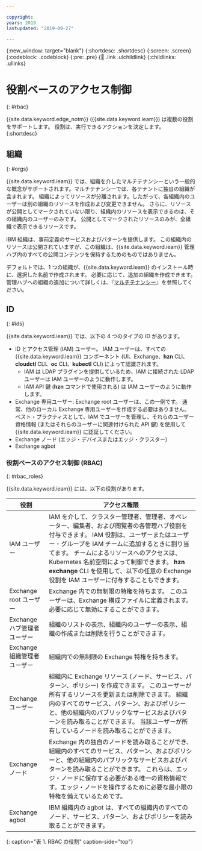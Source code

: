 ```yaml
---

copyright:
years: 2019
lastupdated: "2019-09-27"

---
```


{:new_window: target="blank"}
{:shortdesc: .shortdesc}
{:screen: .screen}
{:codeblock: .codeblock}
{:pre: .pre}
{:child: .link .ulchildlink}
{:childlinks: .ullinks}

# 役割ベースのアクセス制御
{: #rbac}

{{site.data.keyword.edge_notm}} ({{site.data.keyword.ieam}}) は複数の役割をサポートします。 役割は、実行できるアクションを決定します。
{:shortdesc}

## 組織
{: #orgs}

{{site.data.keyword.ieam}} では、組織を介したマルチテナンシーという一般的な概念がサポートされます。マルチテナンシーでは、各テナントに独自の組織が含まれます。 組織によってリソースが分離されます。したがって、各組織内のユーザーは別の組織のリソースを作成および変更できません。 さらに、リソースが公開としてマークされていない限り、組織内のリソースを表示できるのは、その組織内のユーザーのみです。 公開としてマークされたリソースのみが、全組織で表示できるリソースです。

IBM 組織は、事前定義のサービスおよびパターンを提供します。 この組織内のリソースは公開されていますが、この組織は、{{site.data.keyword.ieam}} 管理ハブ内のすべての公開コンテンツを保持するためのものではありません。

デフォルトでは、1 つの組織が、{{site.data.keyword.ieam}} のインストール時に、選択した名前で作成されます。 必要に応じて、追加の組織を作成できます。 管理ハブへの組織の追加について詳しくは、『[マルチテナンシー](../admin/multi_tenancy.md)』を参照してください。

## ID
{: #ids}

{{site.data.keyword.ieam}} では、以下の 4 つのタイプの ID があります。

* ID とアクセス管理 (IAM) ユーザー。 IAM ユーザーは、すべての {{site.data.keyword.ieam}} コンポーネント (UI、Exchange、**hzn** CLI、**cloudctl** CLI、**oc** CLI、**kubectl** CLI) によって認識されます。
  * IAM は LDAP プラグインを提供しているため、IAM に接続された LDAP ユーザーは IAM ユーザーのように動作します。
  * IAM API 鍵 (**hzn** コマンドで使用される) は IAM ユーザーのように動作します。
* Exchange 専用ユーザー: Exchange root ユーザーは、この一例です。 通常、他のローカル Exchange 専用ユーザーを作成する必要はありません。 ベスト・プラクティスとして、IAM でユーザーを管理し、それらのユーザー資格情報 (またはそれらのユーザーに関連付けられた API 鍵) を使用して {{site.data.keyword.ieam}} に認証してください。
* Exchange ノード (エッジ・デバイスまたはエッジ・クラスター)
* Exchange agbot

### 役割ベースのアクセス制御 (RBAC)
{: #rbac_roles}

{{site.data.keyword.ieam}} には、以下の役割があります。

| **役割**    | **アクセス権限**    |  
|---------------|--------------------|
| IAM ユーザー | IAM を介して、クラスター管理者、管理者、オペレーター、編集者、および閲覧者の各管理ハブ役割を付与できます。 IAM 役割は、ユーザーまたはユーザー・グループを IAM チームに追加するときに割り当てます。 チームによるリソースへのアクセスは、Kubernetes 名前空間によって制御できます。 **hzn exchange** CLI を使用して、以下の任意の Exchange 役割を IAM ユーザーに付与することもできます。 |
| Exchange root ユーザー | Exchange 内での無制限の特権を持ちます。 このユーザーは、Exchange 構成ファイルに定義されます。 必要に応じて無効にすることができます。 |
| Exchange ハブ管理者ユーザー | 組織のリストの表示、組織内のユーザーの表示、組織の作成または削除を行うことができます。 |
| Exchange 組織管理者ユーザー | 組織内での無制限の Exchange 特権を持ちます。 |
| Exchange ユーザー | 組織内に Exchange リソース (ノード、サービス、パターン、ポリシー) を作成できます。 このユーザーが所有するリソースを更新または削除できます。 組織内のすべてのサービス、パターン、およびポリシーと、他の組織内のパブリックなサービスおよびパターンを読み取ることができます。 当該ユーザーが所有しているノードを読み取ることができます。 |
| Exchange ノード | Exchange 内の独自のノードを読み取ることができ、組織内のすべてのサービス、パターン、およびポリシーと、他の組織内のパブリックなサービスおよびパターンを読み取ることができます。 これらは、エッジ・ノードに保存する必要がある唯一の資格情報です。エッジ・ノードを操作するために必要な最小限の特権を備えているためです。|
| Exchange agbot | IBM 組織内の agbot は、すべての組織内のすべてのノード、サービス、パターン、およびポリシーを読み取ることができます。 |
{: caption="表 1. RBAC の役割" caption-side="top"}

